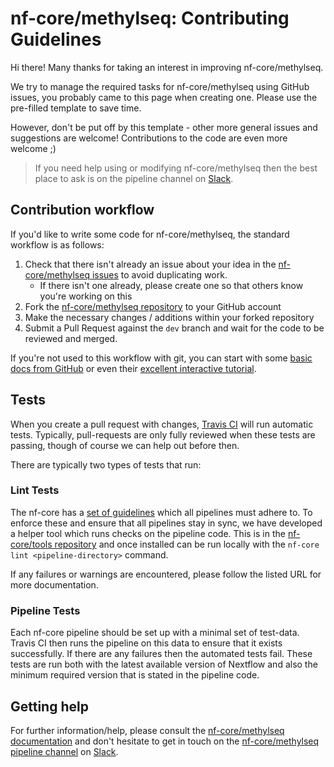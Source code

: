 # nf-core/methylseq: Contributing Guidelines

Hi there! Many thanks for taking an interest in improving nf-core/methylseq.

We try to manage the required tasks for nf-core/methylseq using GitHub issues, you probably came to this page when creating one. Please use the pre-filled template to save time.

However, don't be put off by this template - other more general issues and suggestions are welcome! Contributions to the code are even more welcome ;)

> If you need help using or modifying nf-core/methylseq then the best place to ask is on the pipeline channel on [Slack](https://nf-co.re/join/slack/).

## Contribution workflow
If you'd like to write some code for nf-core/methylseq, the standard workflow
is as follows:

1. Check that there isn't already an issue about your idea in the
   [nf-core/methylseq issues](https://github.com/nf-core/methylseq/issues) to avoid
   duplicating work.
    * If there isn't one already, please create one so that others know you're working on this
2. Fork the [nf-core/methylseq repository](https://github.com/nf-core/methylseq) to your GitHub account
3. Make the necessary changes / additions within your forked repository
4. Submit a Pull Request against the `dev` branch and wait for the code to be reviewed and merged.

If you're not used to this workflow with git, you can start with some [basic docs from GitHub](https://help.github.com/articles/fork-a-repo/) or even their [excellent interactive tutorial](https://try.github.io/).


## Tests
When you create a pull request with changes, [Travis CI](https://travis-ci.org/) will run automatic tests.
Typically, pull-requests are only fully reviewed when these tests are passing, though of course we can help out before then.

There are typically two types of tests that run:

### Lint Tests
The nf-core has a [set of guidelines](https://nf-co.re/developers/guidelines) which all pipelines must adhere to.
To enforce these and ensure that all pipelines stay in sync, we have developed a helper tool which runs checks on the pipeline code. This is in the [nf-core/tools repository](https://github.com/nf-core/tools) and once installed can be run locally with the `nf-core lint <pipeline-directory>` command.

If any failures or warnings are encountered, please follow the listed URL for more documentation.

### Pipeline Tests
Each nf-core pipeline should be set up with a minimal set of test-data.
Travis CI then runs the pipeline on this data to ensure that it exists successfully.
If there are any failures then the automated tests fail.
These tests are run both with the latest available version of Nextflow and also the minimum required version that is stated in the pipeline code.

## Getting help
For further information/help, please consult the [nf-core/methylseq documentation](https://github.com/nf-core/methylseq#documentation) and don't hesitate to get in touch on the [nf-core/methylseq pipeline channel](https://nfcore.slack.com/channels/methylseq) on [Slack](https://nf-co.re/join/slack/).
